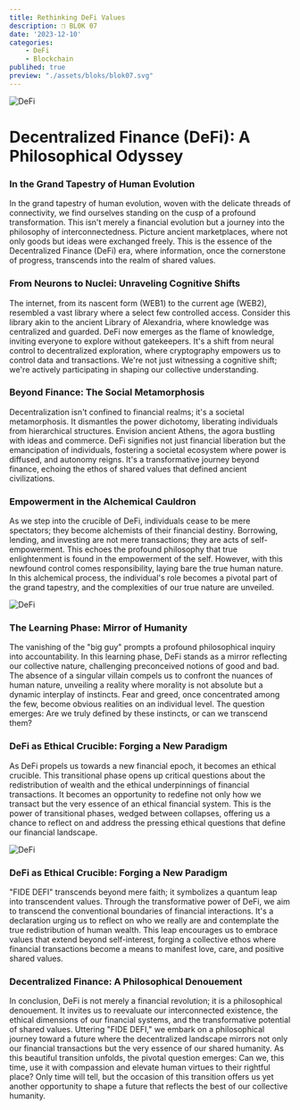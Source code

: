```yaml
---
title: Rethinking DeFi Values
description: ❒ BL0K 07
date: '2023-12-10'
categories: 
    - DeFi
    - Blockchain
publihed: true
preview: "./assets/bloks/blok07.svg"
---
```


![DeFi](/assets/images/code/PKs/PK2.svg)

# Decentralized Finance (DeFi): A Philosophical Odyssey

### In the Grand Tapestry of Human Evolution

In the grand tapestry of human evolution, woven with the delicate threads of connectivity, we find ourselves standing on the cusp of a profound transformation. 
This isn't merely a financial evolution but a journey into the philosophy of interconnectedness. Picture ancient marketplaces, where not only goods but ideas were exchanged freely. 
This is the essence of the Decentralized Finance (DeFi) era, where information, once the cornerstone of progress, transcends into the realm of shared values.

### From Neurons to Nuclei: Unraveling Cognitive Shifts

The internet, from its nascent form (WEB1) to the current age (WEB2), resembled a vast library where a select few controlled access. 
Consider this library akin to the ancient Library of Alexandria, where knowledge was centralized and guarded. DeFi now emerges as the flame of knowledge, inviting everyone to explore without gatekeepers. 
It's a shift from neural control to decentralized exploration, where cryptography empowers us to control data and transactions. 
We're not just witnessing a cognitive shift; we're actively participating in shaping our collective understanding.

### Beyond Finance: The Social Metamorphosis

Decentralization isn't confined to financial realms; it's a societal metamorphosis. 
It dismantles the power dichotomy, liberating individuals from hierarchical structures. Envision ancient Athens, the agora bustling with ideas and commerce. 
DeFi signifies not just financial liberation but the emancipation of individuals, fostering a societal ecosystem where power is diffused, and autonomy reigns. 
It's a transformative journey beyond finance, echoing the ethos of shared values that defined ancient civilizations.

### Empowerment in the Alchemical Cauldron

As we step into the crucible of DeFi, individuals cease to be mere spectators; they become alchemists of their financial destiny. Borrowing, lending, and investing are not mere transactions; they are acts of self-empowerment. 
This echoes the profound philosophy that true enlightenment is found in the empowerment of the self. 
However, with this newfound control comes responsibility, laying bare the true human nature. In this alchemical process, the individual's role becomes a pivotal part of the grand tapestry, and the complexities of our true nature are unveiled.

![DeFi](/assets/images/code/PKs/PK4.svg)

### The Learning Phase: Mirror of Humanity

The vanishing of the "big guy" prompts a profound philosophical inquiry into accountability. In this learning phase, DeFi stands as a mirror reflecting our collective nature, challenging preconceived notions of good and bad. 
The absence of a singular villain compels us to confront the nuances of human nature, unveiling a reality where morality is not absolute but a dynamic interplay of instincts. 
Fear and greed, once concentrated among the few, become obvious realities on an individual level. 
The question emerges: Are we truly defined by these instincts, or can we transcend them?

### DeFi as Ethical Crucible: Forging a New Paradigm

As DeFi propels us towards a new financial epoch, it becomes an ethical crucible. 
This transitional phase opens up critical questions about the redistribution of wealth and the ethical underpinnings of financial transactions. 
It becomes an opportunity to redefine not only how we transact but the very essence of an ethical financial system. 
This is the power of transitional phases, wedged between collapses, offering us a chance to reflect on and address the pressing ethical questions that define our financial landscape.

![DeFi](/assets/images/code/PKs/PK5.svg)

### DeFi as Ethical Crucible: Forging a New Paradigm

"FIDE DEFI" transcends beyond mere faith; it symbolizes a quantum leap into transcendent values. 
Through the transformative power of DeFi, we aim to transcend the conventional boundaries of financial interactions. 
It's a declaration urging us to reflect on who we really are and contemplate the true redistribution of human wealth. 
This leap encourages us to embrace values that extend beyond self-interest, forging a collective ethos where financial transactions become a means to manifest love, care, and positive shared values.

### Decentralized Finance: A Philosophical Denouement

In conclusion, DeFi is not merely a financial revolution; it is a philosophical denouement. 
It invites us to reevaluate our interconnected existence, the ethical dimensions of our financial systems, and the transformative potential of shared values. 
Uttering "FIDE DEFI," we embark on a philosophical journey toward a future where the decentralized landscape mirrors not only our financial transactions but the very essence of our shared humanity. 
As this beautiful transition unfolds, the pivotal question emerges: Can we, this time, use it with compassion and elevate human virtues to their rightful place? Only time will tell, but the occasion of this transition offers us yet another opportunity to shape a future that reflects the best of our collective humanity.
